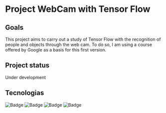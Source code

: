 #  Project WebCam with Tensor Flow

## Goals

This project aims to carry out a study of Tensor Flow with the recognition of people and objects through the web cam. To do so, I am using a course offered by Google as a basis for this first version.

## Project status
Under development

## Tecnologias
![Badge](https://img.shields.io/badge/-JavaScript-Yellow)
![Badge](https://img.shields.io/badge/-HTML-red)
![Badge](https://img.shields.io/badge/-CSS-blue)
![Badge](https://img.shields.io/badge/-Tensor%20Flow-orange)
